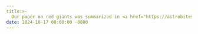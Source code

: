 ```yaml
---
title:>-
  Our paper on red giants was summarized in <a href="https://astrobites.org/2024/10/17/template-post-33/" target="_blank">astrobites <i class="fas fa-angle-double-right"></i></a>
date: 2024-10-17 00:00:00 -0800
---
```

